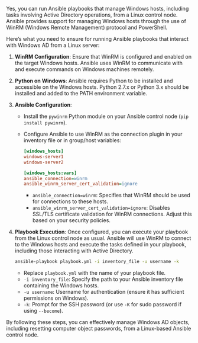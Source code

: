 Yes, you can run Ansible playbooks that manage Windows hosts, including tasks involving Active Directory operations, from a Linux control node. Ansible provides support for managing Windows hosts through the use of WinRM (Windows Remote Management) protocol and PowerShell.

Here’s what you need to ensure for running Ansible playbooks that interact with Windows AD from a Linux server:

1. **WinRM Configuration**: Ensure that WinRM is configured and enabled on the target Windows hosts. Ansible uses WinRM to communicate with and execute commands on Windows machines remotely.

2. **Python on Windows**: Ansible requires Python to be installed and accessible on the Windows hosts. Python 2.7.x or Python 3.x should be installed and added to the PATH environment variable.

3. **Ansible Configuration**:
   - Install the `pywinrm` Python module on your Ansible control node (`pip install pywinrm`).
   - Configure Ansible to use WinRM as the connection plugin in your inventory file or in group/host variables:

     ```ini
     [windows_hosts]
     windows-server1
     windows-server2

     [windows_hosts:vars]
     ansible_connection=winrm
     ansible_winrm_server_cert_validation=ignore
     ```

     - `ansible_connection=winrm`: Specifies that WinRM should be used for connections to these hosts.
     - `ansible_winrm_server_cert_validation=ignore`: Disables SSL/TLS certificate validation for WinRM connections. Adjust this based on your security policies.

4. **Playbook Execution**: Once configured, you can execute your playbook from the Linux control node as usual. Ansible will use WinRM to connect to the Windows hosts and execute the tasks defined in your playbook, including those interacting with Active Directory.

   ```bash
   ansible-playbook playbook.yml -i inventory_file -u username -k
   ```

   - Replace `playbook.yml` with the name of your playbook file.
   - `-i inventory_file`: Specify the path to your Ansible inventory file containing the Windows hosts.
   - `-u username`: Username for authentication (ensure it has sufficient permissions on Windows).
   - `-k`: Prompt for the SSH password (or use `-K` for sudo password if using `--become`).

By following these steps, you can effectively manage Windows AD objects, including resetting computer object passwords, from a Linux-based Ansible control node.
